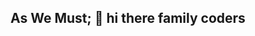 ## As We Must; 👋 hi there family coders

<!--

I code, and I hope some of the children in my family will too. This is where some of that happens.

For work by myself see; https://github.com/rhdsatwork, https://github.com/De-Souzas, and https://www.linkedin.com/in/reubendesouza/. LinkedIn is the best place to go to understand what I am up to.

-->

